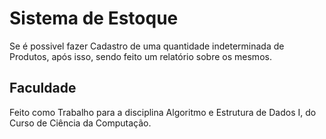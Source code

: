 # Sistema de Estoque
Se é possivel fazer Cadastro de uma quantidade indeterminada de Produtos, após isso, sendo feito um relatório sobre os mesmos.

## Faculdade
Feito como Trabalho para a disciplina Algoritmo e Estrutura de Dados I, do Curso de Ciência da Computação.
